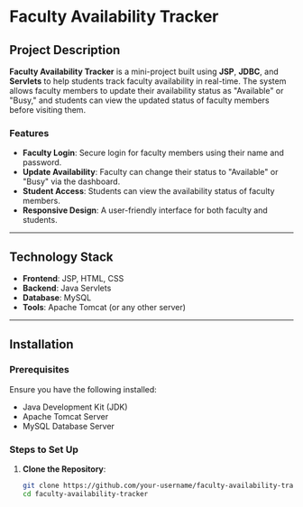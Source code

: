 # Faculty Availability Tracker

## Project Description

**Faculty Availability Tracker** is a mini-project built using **JSP**, **JDBC**, and **Servlets** to help students track faculty availability in real-time. The system allows faculty members to update their availability status as "Available" or "Busy," and students can view the updated status of faculty members before visiting them.

### Features

- **Faculty Login**: Secure login for faculty members using their name and password.
- **Update Availability**: Faculty can change their status to "Available" or "Busy" via the dashboard.
- **Student Access**: Students can view the availability status of faculty members.
- **Responsive Design**: A user-friendly interface for both faculty and students.

---

## Technology Stack

- **Frontend**: JSP, HTML, CSS
- **Backend**: Java Servlets
- **Database**: MySQL
- **Tools**: Apache Tomcat (or any other server)

---

## Installation

### Prerequisites

Ensure you have the following installed:
- Java Development Kit (JDK)
- Apache Tomcat Server
- MySQL Database Server

### Steps to Set Up

1. **Clone the Repository**:
   ```bash
   git clone https://github.com/your-username/faculty-availability-tracker.git
   cd faculty-availability-tracker

